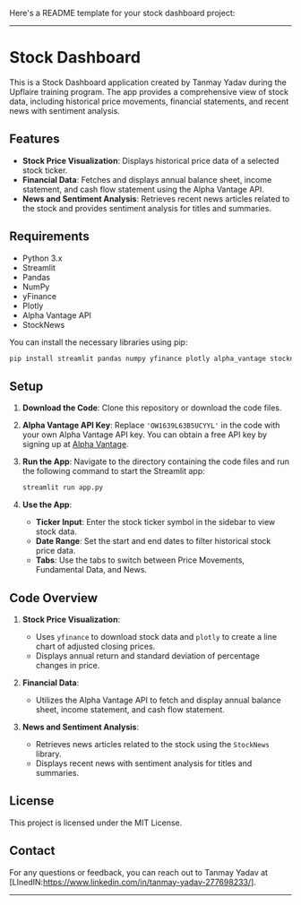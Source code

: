 Here's a README template for your stock dashboard project:

---

# Stock Dashboard

This is a Stock Dashboard application created by Tanmay Yadav during the Upflaire training program. The app provides a comprehensive view of stock data, including historical price movements, financial statements, and recent news with sentiment analysis.

## Features

- **Stock Price Visualization**: Displays historical price data of a selected stock ticker.
- **Financial Data**: Fetches and displays annual balance sheet, income statement, and cash flow statement using the Alpha Vantage API.
- **News and Sentiment Analysis**: Retrieves recent news articles related to the stock and provides sentiment analysis for titles and summaries.

## Requirements

- Python 3.x
- Streamlit
- Pandas
- NumPy
- yFinance
- Plotly
- Alpha Vantage API
- StockNews

You can install the necessary libraries using pip:

```bash
pip install streamlit pandas numpy yfinance plotly alpha_vantage stocknews
```

## Setup

1. **Download the Code**: Clone this repository or download the code files.

2. **Alpha Vantage API Key**: Replace `'OW1639L63B5UCYYL'` in the code with your own Alpha Vantage API key. You can obtain a free API key by signing up at [Alpha Vantage](https://www.alphavantage.co/support/#api-key).

3. **Run the App**:
   Navigate to the directory containing the code files and run the following command to start the Streamlit app:

   ```bash
   streamlit run app.py
   ```

4. **Use the App**:
   - **Ticker Input**: Enter the stock ticker symbol in the sidebar to view stock data.
   - **Date Range**: Set the start and end dates to filter historical stock price data.
   - **Tabs**: Use the tabs to switch between Price Movements, Fundamental Data, and News.

## Code Overview

1. **Stock Price Visualization**:
   - Uses `yfinance` to download stock data and `plotly` to create a line chart of adjusted closing prices.
   - Displays annual return and standard deviation of percentage changes in price.

2. **Financial Data**:
   - Utilizes the Alpha Vantage API to fetch and display annual balance sheet, income statement, and cash flow statement.

3. **News and Sentiment Analysis**:
   - Retrieves news articles related to the stock using the `StockNews` library.
   - Displays recent news with sentiment analysis for titles and summaries.

## License

This project is licensed under the MIT License.

## Contact

For any questions or feedback, you can reach out to Tanmay Yadav at [LInedIN:https://www.linkedin.com/in/tanmay-yadav-277698233/].

---

